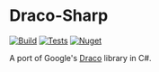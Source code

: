 # Draco-Sharp

[![Build](https://github.com/b3zaleel/draco-sharp/actions/workflows/build.yaml/badge.svg)](https://github.com/b3zaleel/draco-sharp/actions/workflows/build.yaml)
[![Tests](https://github.com/b3zaleel/draco-sharp/actions/workflows/test.yaml/badge.svg)](https://github.com/b3zaleel/draco-sharp/actions/workflows/test.yaml)
[![Nuget](https://img.shields.io/nuget/v/Draco)](https://www.nuget.org/packages/Draco#versions-body-tab)

A port of Google's [Draco](https://github.com/google/draco) library in C#.
